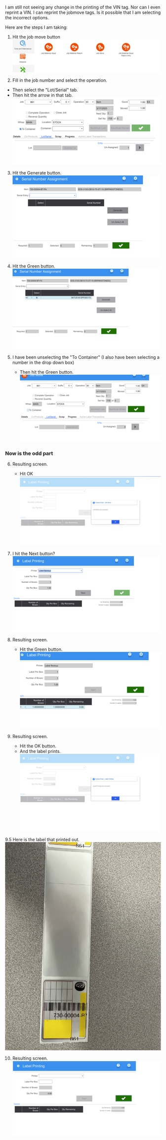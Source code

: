 I am still not seeing any change in the printing of the VIN tag. Nor can I even reprint a VIN. I can reprint the jobmove tags. Is it possible that I am selecting the incorrect options. 

Here are the steps I am taking:


1. Hit the job move button 
![Step One](https://raw.githubusercontent.com/Karavan-Trailers/How-To-Sheets/main/img/VinTag/Step_one.png)

2. Fill in the job number and select the operation. 
  + Then select the "Lot/Serial" tab.
  + Then hit the arrow in that tab.
![Step Two](https://raw.githubusercontent.com/Karavan-Trailers/How-To-Sheets/main/img/VinTag/Step_2.png)

3. Hit the Generate button. 
![Step Three](https://raw.githubusercontent.com/Karavan-Trailers/How-To-Sheets/main/img/VinTag/Step_3.png)

4. Hit the Green button.
![Step Four](https://raw.githubusercontent.com/Karavan-Trailers/How-To-Sheets/main/img/VinTag/Step_4.png)

5. I have been unselecting the "To Container" (I also have been selecting a number in the drop down box)
    + Then hit the Green button.
![Step Five](https://raw.githubusercontent.com/Karavan-Trailers/How-To-Sheets/main/img/VinTag/Step_5.png)

### Now is the odd part
6. Resulting screen.
    + Hit OK
![Step Six](https://raw.githubusercontent.com/Karavan-Trailers/How-To-Sheets/main/img/VinTag/Step_6.png)

7. I hit the Next button?
![Step Seven](https://raw.githubusercontent.com/Karavan-Trailers/How-To-Sheets/main/img/VinTag/Step_7.png)

8. Resulting screen.
    + Hit the Green button.
![Step Eight](https://raw.githubusercontent.com/Karavan-Trailers/How-To-Sheets/main/img/VinTag/Step_8.png)

9. Resulting screen.
    + Hit the OK button.
    + And the label prints.
![Step Nine](https://raw.githubusercontent.com/Karavan-Trailers/How-To-Sheets/main/img/VinTag/Step_9.png)

9.5 Here is the label that printed out.
![Label that Printed out](https://raw.githubusercontent.com/Karavan-Trailers/How-To-Sheets/main/img/VinTag/IMG_0899.jpg)

10. Resulting screen.
![Step Ten](https://raw.githubusercontent.com/Karavan-Trailers/How-To-Sheets/main/img/VinTag/Step_10.png)